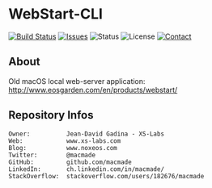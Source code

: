 WebStart-CLI
============

[![Build Status](https://img.shields.io/travis/macmade/WebStart-CLI.svg?branch=master&style=flat)](https://travis-ci.org/macmade/WebStart-CLI)
[![Issues](http://img.shields.io/github/issues/macmade/WebStart-CLI?style=flat)](https://github.com/macmade/WebStart-CLI/issues)
![Status](https://img.shields.io/badge/status-inactive-lightgray.svg?style=flat)
![License](https://img.shields.io/badge/license-none-lightgray.svg?style=flat)
[![Contact](https://img.shields.io/badge/contact-@macmade-blue.svg?style=flat)](https://twitter.com/macmade)

About
-----

Old macOS local web-server application:  
http://www.eosgarden.com/en/products/webstart/

Repository Infos
----------------

    Owner:			Jean-David Gadina - XS-Labs
    Web:			www.xs-labs.com
    Blog:			www.noxeos.com
    Twitter:		@macmade
    GitHub:			github.com/macmade
    LinkedIn:		ch.linkedin.com/in/macmade/
    StackOverflow:	stackoverflow.com/users/182676/macmade
